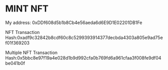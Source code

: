 # MINT NFT

My address: 0xDDf608d5b1b8Cb4e56aeda6d6E9D1E02201DB1Fe

NFT Transaction Hash:0xadf9c32842b8cdf60c8c5299393914377decbda4303a805e9ad75ef01f369203

Multiple NFT Transaction Hash:0x5bbc8e97f19a4e028d1b9d992cfa0b769fd6a961cfaa3f008fe9df04be041b0f




